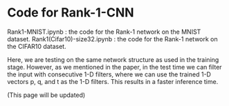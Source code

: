 # Code for Rank-1-CNN 

Rank1-MNIST.ipynb : the code for the Rank-1 network on the MNIST dataset. 
Rank1(Cifar10)-size32.ipynb : the code for the Rank-1 network on the CIFAR10 dataset. 

Here, we are testing on the same network structure as used in the training stage.
However, as we mentioned in the paper, in the test time we can filter the input
with consecutive 1-D filters, where we can use the trained 1-D vectors p, q, and t as the 1-D filters.
This results in a faster inference time.

(This page will be updated)
